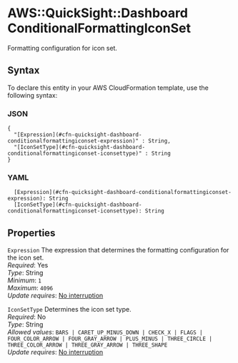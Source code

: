# AWS::QuickSight::Dashboard ConditionalFormattingIconSet<a name="aws-properties-quicksight-dashboard-conditionalformattingiconset"></a>

Formatting configuration for icon set\.

## Syntax<a name="aws-properties-quicksight-dashboard-conditionalformattingiconset-syntax"></a>

To declare this entity in your AWS CloudFormation template, use the following syntax:

### JSON<a name="aws-properties-quicksight-dashboard-conditionalformattingiconset-syntax.json"></a>

```
{
  "[Expression](#cfn-quicksight-dashboard-conditionalformattingiconset-expression)" : String,
  "[IconSetType](#cfn-quicksight-dashboard-conditionalformattingiconset-iconsettype)" : String
}
```

### YAML<a name="aws-properties-quicksight-dashboard-conditionalformattingiconset-syntax.yaml"></a>

```
  [Expression](#cfn-quicksight-dashboard-conditionalformattingiconset-expression): String
  [IconSetType](#cfn-quicksight-dashboard-conditionalformattingiconset-iconsettype): String
```

## Properties<a name="aws-properties-quicksight-dashboard-conditionalformattingiconset-properties"></a>

`Expression` <a name="cfn-quicksight-dashboard-conditionalformattingiconset-expression"></a>
The expression that determines the formatting configuration for the icon set\.  
_Required_: Yes  
_Type_: String  
_Minimum_: `1`  
_Maximum_: `4096`  
_Update requires_: [No interruption](https://docs.aws.amazon.com/AWSCloudFormation/latest/UserGuide/using-cfn-updating-stacks-update-behaviors.html#update-no-interrupt)

`IconSetType` <a name="cfn-quicksight-dashboard-conditionalformattingiconset-iconsettype"></a>
Determines the icon set type\.  
_Required_: No  
_Type_: String  
_Allowed values_: `BARS | CARET_UP_MINUS_DOWN | CHECK_X | FLAGS | FOUR_COLOR_ARROW | FOUR_GRAY_ARROW | PLUS_MINUS | THREE_CIRCLE | THREE_COLOR_ARROW | THREE_GRAY_ARROW | THREE_SHAPE`  
_Update requires_: [No interruption](https://docs.aws.amazon.com/AWSCloudFormation/latest/UserGuide/using-cfn-updating-stacks-update-behaviors.html#update-no-interrupt)
